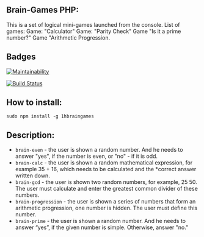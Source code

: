 ## Brain-Games PHP:
This is a set of logical mini-games launched from the console. List of games: Game: "Calculator" Game: "Parity Check" Game "Is it a prime number?" Game "Arithmetic Progression.

## **Badges**
[![Maintainability](https://api.codeclimate.com/v1/badges/b829b90290fec6bcfa94/maintainability)](https://codeclimate.com/github/yanepenb/b-g.js/maintainability)

[![Build Status](https://travis-ci.org/yanepenb/b-g.js.svg?branch=master)](https://travis-ci.org/yanepenb/b-g.js)

## **How to install:**
```
sudo npm install -g 1hbraingames
```
## **Description:**
* ```brain-even``` - the user is shown a random number. And he needs to answer "yes", if the number is even, or "no" - if it is odd.
* ```brain-calc``` - the user is shown a random mathematical expression, for example 35 + 16, which needs to be calculated and the *correct answer written down.
* ```brain-gcd``` - the user is shown two random numbers, for example, 25 50. The user must calculate and enter the greatest common divider of these numbers.
* ```brain-progression``` - the user is shown a series of numbers that form an arithmetic progression, one number is hidden. The user must define this number.
* ```brain-prime``` - the user is shown a random number. And he needs to answer “yes”, if the given number is simple. Otherwise, answer "no."
